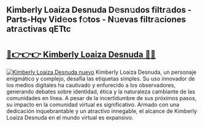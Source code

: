 ## Kimberly Loaiza Desnuda D𝚎sn𝚞dos filtr𝚊dos - Parts-Hqv Vid𝚎os f𝚘tos - N𝚞evas filtr𝚊ciones atr𝚊ctivas qETtc

# <h2><a href="http://mb0ufs.tromn.icu/?c=Kimberly+Loaiza+Desnuda">🔗👉👉👉 Kimberly Loaiza Desnuda 🔗🔗</a></h2>

[![Kimberly Loaiza Desnuda nuevo](https://i.imgur.com/pEAQMta.gif)](http://mb0ufs.tromn.icu/?c=Kimberly+Loaiza+Desnuda)
Kimberly Loaiza Desnuda, un personaje enigmático y complejo, desafía las etiquetas simples. Su uso innovador de los medios digitales ha cautivado y enfurecido a los observadores, generando debates sobre identidad, ética y la naturaleza cambiante de las comunidades en línea. A pesar de la incertidumbre de sus próximos pasos, su impacto en la comunidad virtual es significativo. Armado con una dedicación inquebrantable y un atractivo innegable, el alcance de Kimberly Loaiza Desnuda en el mundo virtual es expansivo.
